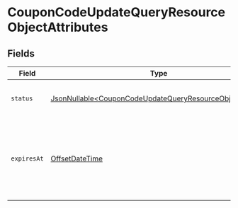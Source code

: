 # CouponCodeUpdateQueryResourceObjectAttributes


## Fields

| Field                                                                                                                            | Type                                                                                                                             | Required                                                                                                                         | Description                                                                                                                      | Example                                                                                                                          |
| -------------------------------------------------------------------------------------------------------------------------------- | -------------------------------------------------------------------------------------------------------------------------------- | -------------------------------------------------------------------------------------------------------------------------------- | -------------------------------------------------------------------------------------------------------------------------------- | -------------------------------------------------------------------------------------------------------------------------------- |
| `status`                                                                                                                         | [JsonNullable\<CouponCodeUpdateQueryResourceObjectStatus>](../../models/components/CouponCodeUpdateQueryResourceObjectStatus.md) | :heavy_minus_sign:                                                                                                               | The API status of our coupon codes.                                                                                              |                                                                                                                                  |
| `expiresAt`                                                                                                                      | [OffsetDateTime](https://docs.oracle.com/javase/8/docs/api/java/time/OffsetDateTime.html)                                        | :heavy_minus_sign:                                                                                                               | The datetime when this coupon code will expire. If not specified or set to null, it will be automatically set to 1 year.         | 2023-01-01T00:00:00Z                                                                                                             |